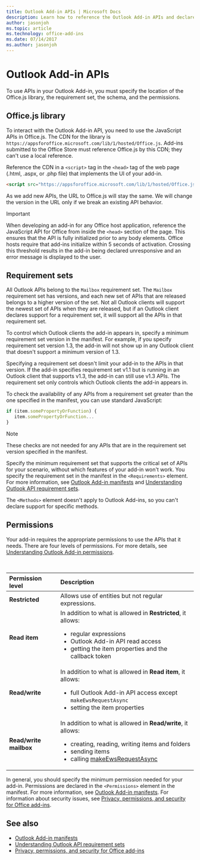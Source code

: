 ```yaml
---
title: Outlook Add-in APIs | Microsoft Docs
description: Learn how to reference the Outlook Add-in APIs and declare permissions in your Outlook Add-in.
author: jasonjoh
ms.topic: article
ms.technology: office-add-ins
ms.date: 07/14/2017
ms.author: jasonjoh
---
```


# Outlook Add-in APIs

To use APIs in your Outlook Add-in, you must specify the location of the Office.js library, the requirement set, the schema, and the permissions.

## Office.js library

To interact with the Outlook Add-in API, you need to use the JavaScript APIs in Office.js. The CDN for the library is `https://appsforoffice.microsoft.com/lib/1/hosted/Office.js`. Add-ins submitted to the Office Store must reference Office.js by this CDN; they can't use a local reference.

Reference the CDN in a `<script>` tag in the `<head>` tag of the web page (.html, .aspx, or .php file) that implements the UI of your add-in.

```HTML
<script src="https://appsforoffice.microsoft.com/lib/1/hosted/Office.js" type="text/javascript"></script>
```
As we add new APIs, the URL to Office.js will stay the same. We will change the version in the URL only if we break an existing API behavior.

> [!IMPORTANT]
> When developing an add-in for any Office host application, reference the JavaScript API for Office from inside the `<head>` section of the page. This ensures that the API is fully initialized prior to any body elements. Office hosts require that add-ins initialize within 5 seconds of activation. Crossing this threshold results in the add-in being declared unresponsive and an error message is displayed to the user.

## Requirement sets

All Outlook APIs belong to the `Mailbox` requirement set. The `Mailbox` requirement set has versions, and each new set of APIs that are released belongs to a higher version of the set. Not all Outlook clients will support the newest set of APIs when they are released, but if an Outlook client declares support for a requirement set, it will support all the APIs in that requirement set.

To control which Outlook clients the add-in appears in, specify a minimum requirement set version in the manifest. For example, if you specify requirement set version 1.3, the add-in will not show up in any Outlook client that doesn't support a minimum version of 1.3.

Specifying a requirement set doesn't limit your add-in to the APIs in that version. If the add-in specifies requirement set v1.1 but is running in an Outlook client that supports v1.3, the add-in can still use v1.3 APIs. The requirement set only controls which Outlook clients the add-in appears in.

To check the availability of any APIs from a requirement set greater than the one specified in the manifest, you can use standard JavaScript:

```js
if (item.somePropertyOrFunction) {
   item.somePropertyOrFunction...  
}
```

> [!NOTE]
> These checks are not needed for any APIs that are in the requirement set version specified in the manifest.

Specify the minimum requirement set that supports the critical set of APIs for your scenario, without which features of your add-in won't work. You specify the requirement set in the manifest in the `<Requirements>` element. For more information, see [Outlook Add-in manifests](manifests.md) and 
[Understanding Outlook API requirement sets](https://dev.office.com/reference/add-ins/outlook/tutorial-api-requirement-sets?product=outlook&version=v1.5).

The `<Methods>` element doesn't apply to Outlook Add-ins, so you can't declare support for specific methods.

## Permissions

Your add-in requires the appropriate permissions to use the APIs that it needs. There are four levels of permissions. For more details, see [Understanding Outlook Add-in permissions](understanding-outlook-add-in-permissions.md).

<br/>

|Permission level|Description|
|:-----|:-----|
| **Restricted** | Allows use of entities but not regular expressions. |
| **Read item** | In addition to what is allowed in **Restricted**, it allows:<ul><li>regular expressions</li><li>Outlook Add-in API read access</li><li>getting the item properties and the callback token</li></ul> |
| **Read/write** | In addition to what is allowed in **Read item**, it allows:<ul><li>full Outlook Add-in API access except `makeEwsRequestAsync`</li><li>setting the item properties</li></ul> |
| **Read/write mailbox** | In addition to what is allowed in **Read/write**, it allows:<ul><li>creating, reading, writing items and folders</li><li>sending items</li><li>calling [makeEwsRequestAsync](https://dev.office.com/reference/add-ins/outlook/1.5/Office.context.mailbox?product=outlook&version=v1.5#makeewsrequestasyncdata-callback-usercontext)</li></ul> |

In general, you should specify the minimum permission needed for your add-in. Permissions are declared in the `<Permissions>` element in the manifest. For more information, see [Outlook Add-in manifests](manifests.md). For information about security issues, see [Privacy, permissions, and security for Office add-ins](https://docs.microsoft.com/office/dev/add-ins/concepts/privacy-and-security).


## See also

- [Outlook Add-in manifests](manifests.md)
- [Understanding Outlook API requirement sets](https://dev.office.com/reference/add-ins/outlook/tutorial-api-requirement-sets?product=outlook&version=v1.5)
- [Privacy, permissions, and security for Office add-ins](https://docs.microsoft.com/office/dev/add-ins/concepts/privacy-and-security)